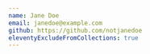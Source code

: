 ```yaml
---
name: Jane Doe
email: janedoe@example.com
github: https://github.com/notjanedoe
eleventyExcludeFromCollections: true
---
```

